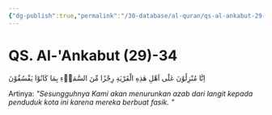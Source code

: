 ```yaml
---
{"dg-publish":true,"permalink":"/30-database/al-quran/qs-al-ankabut-29-34/"}
---
```



# QS. Al-'Ankabut (29)-34
اِنَّا مُنْزِلُوْنَ عَلٰٓى اَهْلِ هٰذِهِ الْقَرْيَةِ رِجْزًا مِّنَ السَّمَاۤءِ بِمَا كَانُوْا يَفْسُقُوْنَ 

Artinya: *"Sesungguhnya Kami akan menurunkan azab dari langit kepada penduduk kota ini karena mereka berbuat fasik. "*
